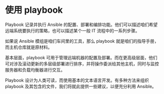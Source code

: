 # 使用 playbook


Playbook 记录并执行 Ansible 的配置、部署和编排功能。他们可以描述咱们希望远端系统要执行的策略，也可以描述某个一般 IT 流程中的一系列步骤。

如果说 Ansible 模组是咱们车间里的工具，那么 playbook 就是咱们的指导手册，而主机仓库就是原材料。

基本层面，playbook 可用于管理远端机器的配置及部署。而在更高级层面，他们可对涉及滚动更新的多层级部署进行排序，并将操作委派给其他主机，同时与监控服务器和负载均衡器进行交互。

Playbook 设计为人类可读，而使用基本的文本语言开发。有多种方法来组织 playbook 及其包含的文件，我们将就此提供一些建议，以便充分利用 Ansible。
